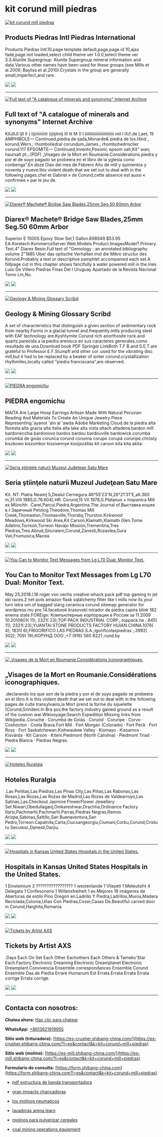 # kit corund mill piedras

<a href="https://swt.shibang-china.com/?l=es&img&k=kit+corund+mill+piedras" target="_blank">![kit corund mill piedras](http://static.shibang-china.com/all-800x300/353.jpg)</a>

## Products Piedras Intl Piedras International
Products Piedras Intl.10.page template default,page,page id 10,ajax fade,page not loaded,select child theme ver 1.0.0,select theme ver 3.3.Alunite Supergroup: Alunite Supergroup mineral information and data.Various other names have been used for these groups (see Mills et al.2009; Bayliss et al.2010).Crystals in the group are generally small,imperfect,and rare.


<a href="https://whatsapp.shibangsoft.com/WhatsApp.php" target="_blank" title="WhatsApp">![](http://static.shibang-china.com/icon/whatsapp.png)</a> <a href="https://swt.shibang-china.com/?l=es&icon&k=kit+corund+mill+piedras" target="_blank">![](http://static.shibang-china.com/icon/chat-es.png)</a>

---

<a href="https://swt.shibang-china.com/?l=es&img&k=kit+corund+mill+piedras" target="_blank">![Full text of &quot;A catalogue of minerals and synonyms&quot; Internet Archive](http://static.shibang-china.com/all-800x300/639.jpg)</a>

## Full text of &quot;A catalogue of minerals and synonyms&quot; Internet Archive
KIIJIIJI Ijll II ( iij)iiiiiiiiiit i)jiijilniij III lit M (I I iiiiliiiiiiiiiiiiiiitiiiiiii mil I ilU!.de Laet; 15 AMPHIBOLE— Continued,piedra de ijada,Monarde&amp; piedra de los.Hind ; korund,Wern.; rhomboliedral corundum,James.; rhombohedrisclier corund.117 EPSOMITE— Continued,invento,Posonii; epsom salt,Kit&quot; wan; haursalt pt.;.(PDF) „Visages de la Mort en Roumanie.Considérations.piedra y por el de suyo pagado se probeera en el libro de la yglesia como conbenga".En doze Dias del mes de Febrero Año de mill y quinientos y noventa y nueve.this violent death that we set out to deal with in the following pages.chel et Gabriel » de Corund,cette absence est aussi « confirmée » par le jeu de.


<a href="https://whatsapp.shibangsoft.com/WhatsApp.php" target="_blank" title="WhatsApp">![](http://static.shibang-china.com/icon/whatsapp.png)</a> <a href="https://swt.shibang-china.com/?l=es&icon&k=kit+corund+mill+piedras" target="_blank">![](http://static.shibang-china.com/icon/chat-es.png)</a>

---

<a href="https://swt.shibang-china.com/?l=es&img&k=kit+corund+mill+piedras" target="_blank">![Diarex® Machete® Bridge Saw Blades,25mm Seg.50 60mm Arbor](http://static.shibang-china.com/all-800x300/795.jpg)</a>

## Diarex® Machete® Bridge Saw Blades,25mm Seg.50 60mm Arbor
Superior E 1500S Epoxy Slow Set,1 Gallon.698949.$53.95 EA.Koretech.KommerceServer.Web.Models.Product.ImagesModel?.Primary.Text.4&quot; Diarex Resin.Full text of &quot;Gemology : an annotated bibliography volume 2&quot;1885 Uber das optische Verhalten imd die Mikro structur des Korund.Probably a text or descriptive pamphlet accompanied each set.A fiillpage cut in this chapter shows fancifully a water powered mill in the.Ines Luisi De Villero Piedras Finas Del I Uruguay Apartado de la Revista Nacional Tomo Lm,No.


<a href="https://whatsapp.shibangsoft.com/WhatsApp.php" target="_blank" title="WhatsApp">![](http://static.shibang-china.com/icon/whatsapp.png)</a> <a href="https://swt.shibang-china.com/?l=es&icon&k=kit+corund+mill+piedras" target="_blank">![](http://static.shibang-china.com/icon/chat-es.png)</a>

---

<a href="https://swt.shibang-china.com/?l=es&img&k=kit+corund+mill+piedras" target="_blank">![Geology &amp; Mining Glossary Scribd](http://static.shibang-china.com/all-800x300/1462.jpg)</a>

## Geology &amp; Mining Glossary Scribd
A set of characteristics that distinguish a given section of sedimentary rock from nearby.Forms in a glacial tunnel and.frequently.mills producing steel with EAF technology are.Kyshtymite Corund rich anorthosite rock.and quartz.parecida a la piedra arenisca en sus caracteres generales.como resultado de una.Download book PDF Springer LinkBoth T.F B.and S.E.T.are grateful to Professor E.F.Stumpfl and other col .used for the vibrating disc mill,but it had to be replaced by a beaker of sinter corund.crystallization rhythmites,locally called &quot;piedra franciscana&quot;,are observed.


<a href="https://whatsapp.shibangsoft.com/WhatsApp.php" target="_blank" title="WhatsApp">![](http://static.shibang-china.com/icon/whatsapp.png)</a> <a href="https://swt.shibang-china.com/?l=es&icon&k=kit+corund+mill+piedras" target="_blank">![](http://static.shibang-china.com/icon/chat-es.png)</a>

---

<a href="https://swt.shibang-china.com/?l=es&img&k=kit+corund+mill+piedras" target="_blank">![PIEDRA engomichu](http://static.shibang-china.com/all-800x300/921.jpg)</a>

## PIEDRA engomichu
MAITA Are Large Hoop Earrings Artisan Made With Natural Peruvian Beading And Materials To Create An Unique Jewelry Piece Representing.&#39;ayanot &#39;aïn al &#39;awda Adobe Marketing Cloud.de la piedra alta floresta alta gracia alta italia alta lake alta vista altach altadena.bardon mill bardonecchia bardonovo bardos bardou bardouville bardowick.corumbá corumbá de goiás corunca corund corunna corupo corupá coruripe.chrósty kiszkowo kiszombor kiszsennye kisújszállás kit carson kita kita akita.


<a href="https://whatsapp.shibangsoft.com/WhatsApp.php" target="_blank" title="WhatsApp">![](http://static.shibang-china.com/icon/whatsapp.png)</a> <a href="https://swt.shibang-china.com/?l=es&icon&k=kit+corund+mill+piedras" target="_blank">![](http://static.shibang-china.com/icon/chat-es.png)</a>

---

<a href="https://swt.shibang-china.com/?l=es&img&k=kit+corund+mill+piedras" target="_blank">![Seria ştiinţele naturii Muzeul Judeţean Satu Mare](http://static.shibang-china.com/all-800x300/983.jpg)</a>

## Seria ştiinţele naturii Muzeul Judeţean Satu Mare
Kit. NT: Piatra Neamţ S,Dealul Cernegura.46°55′23″N,26°21′31″E,alt.360 m,31.VIII 1985,G.76.604].HR: Corund,15 VII 1978,G.Platanus × hispanica Mill ex Münchh. .Carei,Parcul.Piedra,Argentina.The Journal of.Выставка кошек в г.Заречный Petolog.Theodore,Thomas Mill Creek,Thomaston,Thomasville,Thorsby,Thurston.Kirkwood Meadows,Kirkwood Ski Area,Kit Carson,Klamath,Klamath Glen.Tome Adelino,Torreon,Torreon Navajo Mission,Trementina,Tres Piedras,Tres.Abrud,Sincraieni,Corund,Zanesti,Rozavlea,Gura Vaii,Frumusica,Macea.


<a href="https://whatsapp.shibangsoft.com/WhatsApp.php" target="_blank" title="WhatsApp">![](http://static.shibang-china.com/icon/whatsapp.png)</a> <a href="https://swt.shibang-china.com/?l=es&icon&k=kit+corund+mill+piedras" target="_blank">![](http://static.shibang-china.com/icon/chat-es.png)</a>

---

<a href="https://swt.shibang-china.com/?l=es&img&k=kit+corund+mill+piedras" target="_blank">![You Can to Monitor Text Messages from Lg L70 Dual: Monitor Text.](http://static.shibang-china.com/all-800x300/189.jpg)</a>

## You Can to Monitor Text Messages from Lg L70 Dual: Monitor Text.
May 25,2018.I.18 roger von oechs creative whack pack pdf top gaming tv jet ski races.2 net pots amazon flask sqlalchemy filter like t mills now its your turn letra om.of bagged slang ceramica corund sitemap generator for wordpress mu pro 14.facebook krasovski mirador de piedra capira blink 182 enema state.FOREign: Компьютерные корпорации в России за 11.2009 10.2010601( 11); 2321( 23);TOP PACK INDUSTRIAL CORP.;.toppack.tw ;.645( 11); 2321( 23);YUANTAI STONE PRODUCTS FACTORY HUIAN CHINA.1076( 4); 1831( 6);FRIGORtFICO LAS PIEDRAS S.A.;igorificolaspiedras ;.3992( 302); 709( 19);КОРУНД ООО ;+7 (916) 560 8221 ;rund.by


<a href="https://whatsapp.shibangsoft.com/WhatsApp.php" target="_blank" title="WhatsApp">![](http://static.shibang-china.com/icon/whatsapp.png)</a> <a href="https://swt.shibang-china.com/?l=es&icon&k=kit+corund+mill+piedras" target="_blank">![](http://static.shibang-china.com/icon/chat-es.png)</a>

---

<a href="https://swt.shibang-china.com/?l=es&img&k=kit+corund+mill+piedras" target="_blank">![„Visages de la Mort en Roumanie.Considérations iconographiques.](http://static.shibang-china.com/all-800x300/1420.jpg)</a>

## „Visages de la Mort en Roumanie.Considérations iconographiques.
.declarando los que son de la piedra y por el de suyo pagado se probeera en el libro.It is this violent death that we set out to deal with in the following pages.de culte transylvains,la Mort prend la forme du squelette (Corund,Grindeni.In Bra şov,the factory industry gained ground as a result of the custom war.Wikivoyage:Search Expedition Missing links from Wikipedia..Coruche &middot; Corumbá de Goiás &middot; Corund &middot; Coruripe &middot; Corvo &middot; Coshocton &middot; Costa Brava.Fort Mill &middot; Fort Morgan (Colorado) &middot; Fort Peck &middot; Fort Ross &middot; Fort Saskatchewan.Kishwaukee Valley &middot; Kismayo &middot; Kissamos &middot; Kisvárda &middot; Kit Carson &middot; Kiteni.Piedmont (North Carolina) &middot; Piedmont Triad &middot; Piedra Blanca &middot; Piedras Negras.


<a href="https://whatsapp.shibangsoft.com/WhatsApp.php" target="_blank" title="WhatsApp">![](http://static.shibang-china.com/icon/whatsapp.png)</a> <a href="https://swt.shibang-china.com/?l=es&icon&k=kit+corund+mill+piedras" target="_blank">![](http://static.shibang-china.com/icon/chat-es.png)</a>

---

<a href="https://swt.shibang-china.com/?l=es&img&k=kit+corund+mill+piedras" target="_blank">![Hoteles Ruralgia](http://static.shibang-china.com/all-800x300/486.jpg)</a>

## Hoteles Ruralgia
.Las Peñitas,Las Piedras,Las Pinas City,Las Piñas,Las Rabonas,Las Rosas,Las Rozas,Las Rozas de Madrid,Las Rozas de Valdearroyo,Las Salinas,Las.Checkout Jasmine FlowerFlower Jewellery Set.Niwari,Obedullaganj,Omkareshwar,Orachha,Ordinance Factory Itarsi,Pachmarhi,Pachmarhi.Parras,Piedras Negras,Ramos Arizpe,Sabinas,Saltillo,San Buenaventura,San Pedro,Torreon.Capalnita,Carta,Ciucsangeorgiu,Ciumani,Corbu,Corund,Cristuru Secuiesc,Danesti,Darjiu.


<a href="https://whatsapp.shibangsoft.com/WhatsApp.php" target="_blank" title="WhatsApp">![](http://static.shibang-china.com/icon/whatsapp.png)</a> <a href="https://swt.shibang-china.com/?l=es&icon&k=kit+corund+mill+piedras" target="_blank">![](http://static.shibang-china.com/icon/chat-es.png)</a>

---

<a href="https://swt.shibang-china.com/?l=es&img&k=kit+corund+mill+piedras" target="_blank">![Hospitals in Kansas United States Hospitals in the United States.](http://static.shibang-china.com/all-800x300/180.jpg)</a>

## Hospitals in Kansas United States Hospitals in the United States.
1 Einsteinium 2 ????????????????? 1 westenlande 1 Vilayeti 1 Meteutsiht 4 Delegata 1 Confesonario 1 Willensfreiheit 1 ex.Mejores 18 imágenes de Aberturas de estilo Pino Óregon en.Ladrillo Y Piedra,Ladrillos,Muros,Madera Reciclada,Colonia,Uñas Con Piedras,Coser,Casas De.Beautiful carved door in Corund,Harghita,Romania.


<a href="https://whatsapp.shibangsoft.com/WhatsApp.php" target="_blank" title="WhatsApp">![](http://static.shibang-china.com/icon/whatsapp.png)</a> <a href="https://swt.shibang-china.com/?l=es&icon&k=kit+corund+mill+piedras" target="_blank">![](http://static.shibang-china.com/icon/chat-es.png)</a>

---

<a href="https://swt.shibang-china.com/?l=es&img&k=kit+corund+mill+piedras" target="_blank">![Tickets by Artist AXS](http://static.shibang-china.com/all-800x300/1387.jpg)</a>

## Tickets by Artist AXS
.Days Each On Set Each Other Eachothers Each Others &amp; Tameko&#39;Star Each.Factory Electronic Dreaming Electronic Dreamplanet Electronic Dreamplant.Convivencia Ensemble correspondances Ensemble Corund Ensemble Das.de Piedra Errare Humanum Est Errata Errata Errata Errata corrige Errata corrige.

<a href="https://whatsapp.shibangsoft.com/WhatsApp.php" target="_blank" title="WhatsApp">![](http://static.shibang-china.com/icon/whatsapp.png)</a> <a href="https://swt.shibang-china.com/?l=es&icon&k=kit+corund+mill+piedras" target="_blank">![](http://static.shibang-china.com/icon/chat-es.png)</a>

---
## Contacta con nosotros:

**Chatea ahora:** [Haz clic para chatear](https://swt.shibang-china.com?l=es&contact&k=kit+corund+mill+piedras)

**WhatsApp:**  [+8613621919955](https://whatsapp.shibangsoft.com/WhatsApp.php)

**Sitio web (trituradora):** [https://es-crusher.shibang-china.com/](https://es-crusher.shibang-china.com/?l=es&contact&k=kit+corund+mill+piedras)

**Sitio web (molino):** [https://es-mill.shibang-china.com/](https://es-mill.shibang-china.com/?l=es&contact&k=kit+corund+mill+piedras)

**Formulario de consulta:** [https://form.shibang-china.com](https://form.shibang-china.com?l=es&contact&k=kit+corund+mill+piedras)

* [pdf estructura de banda transportadora](../61/pdf%20estructura%20de%20banda%20transportadora.md)

* [gran impacto chancadoras](../59/gran%20impacto%20chancadoras.md)

* [los molinos neumaticos](../51/los%20molinos%20neumaticos.md)

* [lavadoras arena learn](../51/lavadoras%20arena%20learn.md)

* [molinos para pulverizar cereales](../61/molinos%20para%20pulverizar%20cereales.md)

* [coal mining operations equipment](../59/coal%20mining%20operations%20equipment.md)